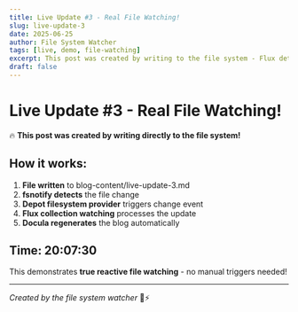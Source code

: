 ```yaml
---
title: Live Update #3 - Real File Watching!
slug: live-update-3
date: 2025-06-25
author: File System Watcher
tags: [live, demo, file-watching]
excerpt: This post was created by writing to the file system - Flux detected it automatically!
draft: false
---
```


# Live Update #3 - Real File Watching!

🔥 **This post was created by writing directly to the file system!**

## How it works:

1. **File written** to blog-content/live-update-3.md
2. **fsnotify detects** the file change
3. **Depot filesystem provider** triggers change event
4. **Flux collection watching** processes the update
5. **Docula regenerates** the blog automatically

## Time: 20:07:30

This demonstrates **true reactive file watching** - no manual triggers needed!

---

*Created by the file system watcher* 📁⚡